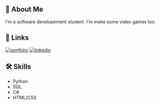 


## 🚀 About Me
I'm a software developement student. 
I'm make some video games too.


## 🔗 Links
[![portfolio](https://img.shields.io/badge/-portfolio-lightgrey)](https://driss-khelfi.students-laplateforme.io/)
[![linkedin](https://img.shields.io/badge/-LinkedIn-blue)](https://www.linkedin.com/in/driss-khelfi//)



## 🛠 Skills
- Python
- SQL
- C#
- HTML/CSS

